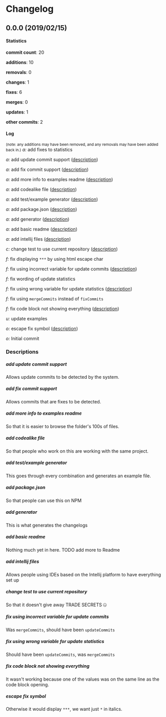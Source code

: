 # Changelog
## 0.0.0 (2019/02/15)
#### Statistics
**commit count**: 20

**additions**: 10

**removals**: 0

**changes**: 1

**fixes**: 6

**merges**: 0

**updates**: 1

**other commits**: 2

#### Log
<small>(note: any additions may have been removed, and any removals may have been added back in.)</small>
*a:* add fixes to statistics

*a:* add update commit support ([description](#add-update-commit-support-24))

*a:* add fix commit support ([description](#add-fix-commit-support-24))

*a:* add more info to examples readme ([description](#add-more-info-to-examples-readme-24))

*a:* add codealike file ([description](#add-codealike-file-24))

*a:* add test/example generator ([description](#add-testexample-generator-24))

*a:* add package.json ([description](#add-packagejson-24))

*a:* add generator ([description](#add-generator-24))

*a:* add basic readme ([description](#add-basic-readme-24))

*a:* add intellij files ([description](#add-intellij-files-24))

*c:* change test to use current repository ([description](#change-test-to-use-current-repository-24))

*f:* fix displaying `***` by using html escape char

*f:* fix using incorrect variable for update commits ([description](#fix-using-incorrect-variable-for-update-commits-24))

*f:* fix wording of update statistics

*f:* fix using wrong variable for update statistics ([description](#fix-using-wrong-variable-for-update-statistics-24))

*f:* fix using `mergeCommits` instead of `fixCommits`

*f:* fix code block not showing everything ([description](#fix-code-block-not-showing-everything-24))

*u:* update examples

*o:* escape fix symbol ([description](#escape-fix-symbol-24))

*o:* Initial commit

### Descriptions
##### add update commit support
Allows update commits to be detected by the system.
##### add fix commit support
Allows commits that are fixes to be detected.
##### add more info to examples readme
So that it is easier to browse the folder's 100s of files.
##### add codealike file
So that people who work on this are working with the same project.
##### add test/example generator
This goes through every combination and generates an example file.
##### add package.json
So that people can use this on NPM
##### add generator
This is what generates the changelogs
##### add basic readme
Nothing much yet in here. TODO add more to Readme
##### add intellij files
Allows people using IDEs based on the Intellij platform to have everything set up
##### change test to use current repository
So that it doesn't give away TRADE SECRETS 🤐
##### fix using incorrect variable for update commits
Was `mergeCommits`, should have been `updateCommits`
##### fix using wrong variable for update statistics
Should have been `updateCommits`, was `mergeCommits`
##### fix code block not showing everything
It wasn't working because one of the values was on the same line as the code block opening.
##### escape fix symbol
Otherwise it would display `***`, we want just `*` in italics.
